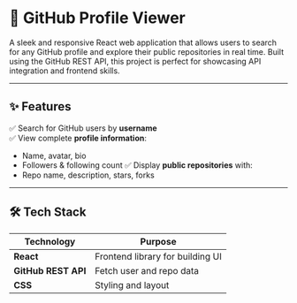 # 🚀 GitHub Profile Viewer

A sleek and responsive React web application that allows users to search for any GitHub profile and explore their public repositories in real time. Built using the GitHub REST API, this project is perfect for showcasing API integration and frontend skills.

---

## ✨ Features

✅ Search for GitHub users by **username**  
✅ View complete **profile information**:
   - Name, avatar, bio
   - Followers & following count
✅ Display **public repositories** with:
   - Repo name, description, stars, forks  

---

## 🛠 Tech Stack

| Technology            | Purpose                          |
|------------           |------------------------------    |
| **React**             | Frontend library for building UI |
| **GitHub REST API**   | Fetch user and repo data         |
| **CSS**               | Styling and layout               |
